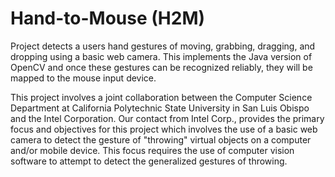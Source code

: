 Hand-to-Mouse (H2M)
===================

Project detects a users hand gestures of moving, grabbing, dragging, and dropping using a basic web camera. This implements the Java version of OpenCV and once these gestures can be recognized reliably, they will be mapped to the mouse input device.

This project involves a joint collaboration between the Computer Science Department at California Polytechnic State University in San Luis Obispo and the Intel Corporation. Our contact from Intel Corp., provides the primary focus and objectives for this project which involves the use of a basic web camera to detect the gesture of "throwing" virtual objects on a computer and/or mobile device. This focus requires the use of computer vision software to attempt to detect the generalized gestures of throwing.
